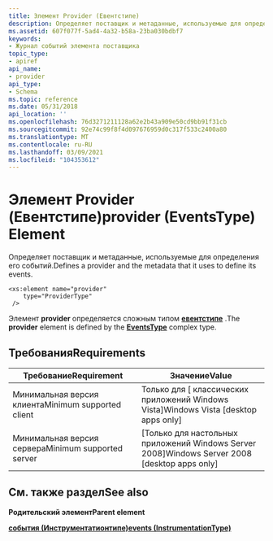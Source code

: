 ```yaml
---
title: Элемент Provider (Евентстипе)
description: Определяет поставщик и метаданные, используемые для определения его событий. | Элемент Provider (Евентстипе)
ms.assetid: 607f077f-5ad4-4a32-b58a-23ba030bdbf7
keywords:
- Журнал событий элемента поставщика
topic_type:
- apiref
api_name:
- provider
api_type:
- Schema
ms.topic: reference
ms.date: 05/31/2018
api_location: ''
ms.openlocfilehash: 76d3271211128a62e2b43a909e50cd9bb91f31cb
ms.sourcegitcommit: 92e74c99f8f4d097676959d0c317f533c2400a80
ms.translationtype: MT
ms.contentlocale: ru-RU
ms.lasthandoff: 03/09/2021
ms.locfileid: "104353612"
---
```

# <a name="provider-eventstype-element"></a><span data-ttu-id="5225d-105">Элемент Provider (Евентстипе)</span><span class="sxs-lookup"><span data-stu-id="5225d-105">provider (EventsType) Element</span></span>

<span data-ttu-id="5225d-106">Определяет поставщик и метаданные, используемые для определения его событий.</span><span class="sxs-lookup"><span data-stu-id="5225d-106">Defines a provider and the metadata that it uses to define its events.</span></span>

``` syntax
<xs:element name="provider"
    type="ProviderType"
 />
```

<span data-ttu-id="5225d-107">Элемент **provider** определяется сложным типом [**евентстипе**](eventmanifestschema-eventstype-complextype.md) .</span><span class="sxs-lookup"><span data-stu-id="5225d-107">The **provider** element is defined by the [**EventsType**](eventmanifestschema-eventstype-complextype.md) complex type.</span></span>

## <a name="requirements"></a><span data-ttu-id="5225d-108">Требования</span><span class="sxs-lookup"><span data-stu-id="5225d-108">Requirements</span></span>



| <span data-ttu-id="5225d-109">Требование</span><span class="sxs-lookup"><span data-stu-id="5225d-109">Requirement</span></span> | <span data-ttu-id="5225d-110">Значение</span><span class="sxs-lookup"><span data-stu-id="5225d-110">Value</span></span> |
|-------------------------------------|------------------------------------------------------|
| <span data-ttu-id="5225d-111">Минимальная версия клиента</span><span class="sxs-lookup"><span data-stu-id="5225d-111">Minimum supported client</span></span><br/> | <span data-ttu-id="5225d-112">Только для \[ классических приложений Windows Vista\]</span><span class="sxs-lookup"><span data-stu-id="5225d-112">Windows Vista \[desktop apps only\]</span></span><br/>       |
| <span data-ttu-id="5225d-113">Минимальная версия сервера</span><span class="sxs-lookup"><span data-stu-id="5225d-113">Minimum supported server</span></span><br/> | <span data-ttu-id="5225d-114">\[Только для настольных приложений Windows Server 2008\]</span><span class="sxs-lookup"><span data-stu-id="5225d-114">Windows Server 2008 \[desktop apps only\]</span></span><br/> |



## <a name="see-also"></a><span data-ttu-id="5225d-115">См. также раздел</span><span class="sxs-lookup"><span data-stu-id="5225d-115">See also</span></span>

<dl> <dt>

<span data-ttu-id="5225d-116">**Родительский элемент**</span><span class="sxs-lookup"><span data-stu-id="5225d-116">**Parent element**</span></span>
</dt> <dt>

[<span data-ttu-id="5225d-117">**события (Инструментатионтипе)**</span><span class="sxs-lookup"><span data-stu-id="5225d-117">**events (InstrumentationType)**</span></span>](eventmanifestschema-events-instrumentationtype-element.md)
</dt> </dl>

 

 





